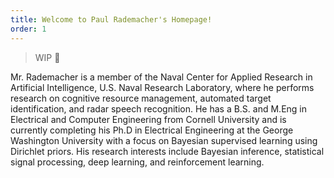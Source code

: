 ```yaml
---
title: Welcome to Paul Rademacher's Homepage!
order: 1
---
```


> WIP 🚧

Mr. Rademacher is a member of the Naval Center for Applied Research in Artificial Intelligence, U.S. Naval Research Laboratory, where he performs research on cognitive resource management, automated target identification, and radar speech recognition. He has a B.S. and M.Eng in Electrical and Computer Engineering from Cornell University and is currently completing his Ph.D in Electrical Engineering at the George Washington University with a focus on Bayesian supervised learning using Dirichlet priors. His research interests include Bayesian inference, statistical signal processing, deep learning, and reinforcement learning.